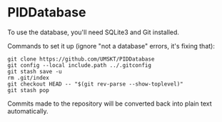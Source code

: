 # PIDDatabase
To use the database, you'll need SQLite3 and Git installed.

Commands to set it up (ignore "not a database" errors, it's fixing that):
```
git clone https://github.com/UMSKT/PIDDatabase
git config --local include.path ../.gitconfig
git stash save -u
rm .git/index
git checkout HEAD -- "$(git rev-parse --show-toplevel)"
git stash pop
```

Commits made to the repository will be converted back into plain text automatically.
